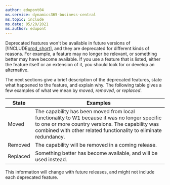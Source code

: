 ```yaml
---
author: edupont04
ms.service: dynamics365-business-central
ms.topic: include
ms.date: 05/20/2021
ms.author: edupont
---
```


Deprecated features won't be available in future versions of [!INCLUDE[prod_short](prod_short.md)], and they are deprecated for different kinds of reasons. For example, a feature may no longer be relevant, or something better may have become available. If you use a feature that is listed, either the feature itself or an extension of it, you should look for or develop an alternative.  

The next sections give a brief description of the deprecated features, state what happened to the feature, and explain why. The following table gives a few examples of what we mean by *moved*, *removed*, or *replaced*.  

| **State** |**Examples** |
|-----------|-------------|
| Moved     | The capability has been moved from local functionality to W1 because it was no longer specific to one or more country versions. The capability was combined with other related functionality to eliminate redundancy. |
| Removed   | The capability will be removed in a coming release. |
| Replaced  | Something better has become available, and will be used instead. |

This information will change with future releases, and might not include each deprecated feature.  
